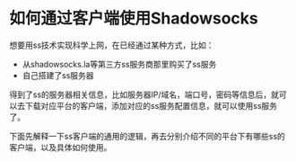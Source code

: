 # 如何通过客户端使用Shadowsocks

想要用ss技术实现科学上网，在已经通过某种方式，比如：

* 从shadowsocks.la等第三方ss服务商那里购买了ss服务
* 自己搭建了ss服务器

得到了ss的服务器相关信息，比如服务器IP/域名，端口号，密码等信息后，就可以去下载对应平台的客户端，添加对应的ss服务配置信息，就可以使用ss服务了。

下面先解释一下ss客户端的通用的逻辑，再去分别介绍不同的平台下有哪些ss的客户端，以及具体如何使用。
